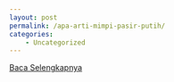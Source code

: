 ```yaml
---
layout: post
permalink: /apa-arti-mimpi-pasir-putih/
categories:
    - Uncategorized
---
```


[Baca Selengkapnya](/09)